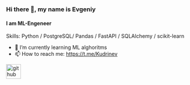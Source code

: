 ### Hi there 👋, my name is Evgeniy
#### I am ML-Engeneer

Skills: Python / PostgreSQL/ Pandas / FastAPI / SQLAlchemy / scikit-learn

- 🌱 I’m currently learning ML alghoritms 
- 📫 How to reach me: https://t.me/Kudrinev 


[<img src='https://cdn.jsdelivr.net/npm/simple-icons@3.0.1/icons/github.svg' alt='github' height='40'>](https://github.com/ekudrin)  

